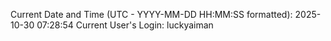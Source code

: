 Current Date and Time (UTC - YYYY-MM-DD HH:MM:SS formatted): 2025-10-30 07:28:54
Current User's Login: luckyaiman
